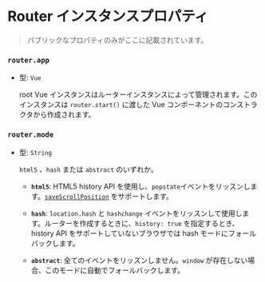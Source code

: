 # Router インスタンスプロパティ

> パブリックなプロパティのみがここに記載されています。

### `router.app`

- 型: `Vue`

  root Vue インスタンスはルーターインスタンスによって管理されます。このインスタンスは `router.start()` に渡した Vue コンポーネントのコンストラクタから作成されます。

### `router.mode`

- 型: `String`

  `html5` 、`hash` または `abstract` のいずれか。

  - **`html5`**: HTML5 history API を使用し、`popstate`イベントをリッスンします。[`saveScrollPosition`](../options.html#savescrollposition) をサポートします。

  - **`hash`**: `location.hash` と `hashchange` イベントをリッスンして使用します。ルーターを作成するときに、`history: true` を指定するとき、history API をサポートしていないブラウザでは hash モードにフォールバックします。

  - **`abstract`**: 全てのイベントをリッスンしません。`window` が存在しない場合、このモードに自動でフォールバックします。
